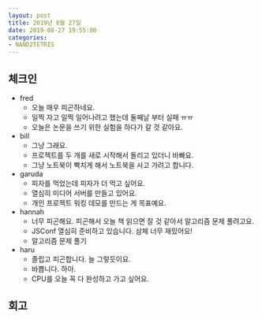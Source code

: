 ```yaml
---
layout: post
title: 2019년 8월 27일
date: 2019-08-27 19:55:00
categories:
- NAND2TETRIS
---
```


## 체크인

* fred
  * 오늘 매우 피곤하네요.
  * 일찍 자고 일찍 일어나려고 했는데 둘째날 부터 실패 ㅠㅠ
  * 오늘은 논문을 쓰기 위한 실험을 하다가 갈 것 같아요.
* bill
  * 그냥 그래요.
  * 프로젝트를 두 개를 새로 시작해서 돌리고 있더니 바빠요.
  * 그냥 노트북이 빡치게 해서 노트북을 사고 가려고 합니다.
* garuda
  * 피자를 먹었는데 피자가 더 먹고 싶어요.
  * 열심히 미디어 서버를 만들고 있어요.
  * 개인 프로젝트 워킹 데모를 만드는 게 목표예요.
* hannah
  * 너무 피곤해요. 피곤해서 오늘 책 읽으면 잘 것 같아서 알고리즘 문제 풀려고요.
  * JSConf 열심히 준비하고 있습니다. 삼체 너무 재밌어요!
  * 알고리즘 문제 풀기
* haru
  * 졸립고 피곤합니다. 늘 그렇듯이요.
  * 바쁩니다. 하아.
  * CPU를 오늘 꼭 다 완성하고 가고 싶어요.

## 회고
